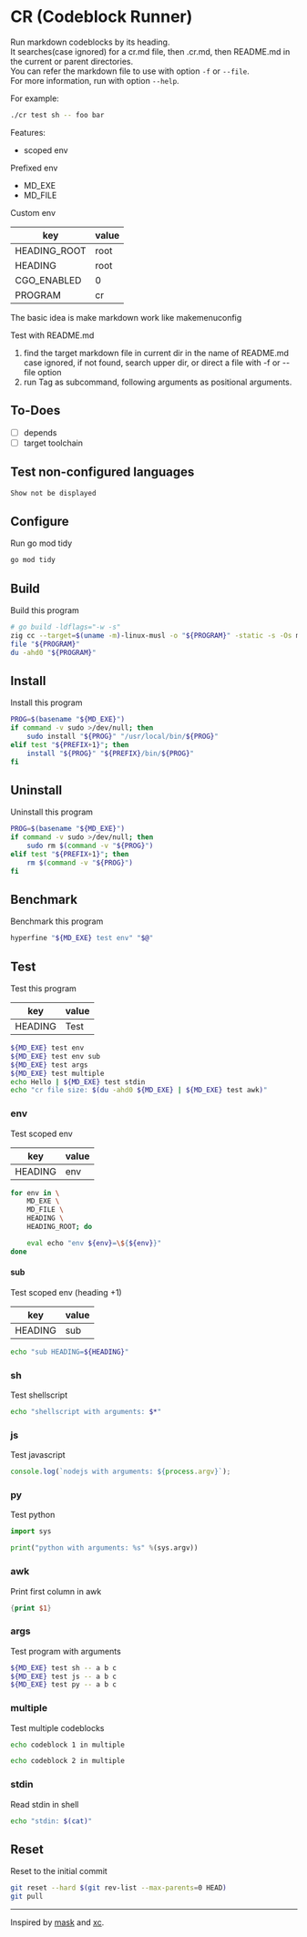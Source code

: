 # CR (Codeblock Runner)

Run markdown codeblocks by its heading.  
It searches(case ignored) for a cr.md file, then .cr.md, then README.md in the current or parent directories.  
You can refer the markdown file to use with option `-f` or `--file`.  
For more information, run with option `--help`.

For example:

```sh
./cr test sh -- foo bar
```

Features:

- scoped env

Prefixed env

- MD_EXE
- MD_FILE

Custom env

| key          | value |
| ------------ | ----- |
| HEADING_ROOT | root  |
| HEADING      | root  |
| CGO_ENABLED  | 0     |
| PROGRAM      | cr    |

The basic idea is make markdown work like makemenuconfig

Test with README.md

1. find the target markdown file in current dir in the name of README.md case ignored, if not found, search upper dir, or direct a file with -f or --file option
2. run Tag as subcommand, following arguments as positional arguments.

## To-Does

- [ ] depends
- [ ] target toolchain

## Test non-configured languages

```txt
Show not be displayed
```

## Configure

Run go mod tidy

```sh
go mod tidy
```

## Build

Build this program

```sh
# go build -ldflags="-w -s"
zig cc --target=$(uname -m)-linux-musl -o "${PROGRAM}" -static -s -Os main.c
file "${PROGRAM}"
du -ahd0 "${PROGRAM}"
```

## Install

Install this program

```sh
PROG=$(basename "${MD_EXE}")
if command -v sudo >/dev/null; then
    sudo install "${PROG}" "/usr/local/bin/${PROG}"
elif test "${PREFIX+1}"; then
    install "${PROG}" "${PREFIX}/bin/${PROG}"
fi
```

## Uninstall

Uninstall this program

```sh
PROG=$(basename "${MD_EXE}")
if command -v sudo >/dev/null; then
    sudo rm $(command -v "${PROG}")
elif test "${PREFIX+1}"; then
    rm $(command -v "${PROG}")
fi
```

## Benchmark

Benchmark this program

```sh
hyperfine "${MD_EXE} test env" "$@"
```

## Test

Test this program

| key     | value |
| ------- | ----- |
| HEADING | Test  |

```sh
${MD_EXE} test env
${MD_EXE} test env sub
${MD_EXE} test args
${MD_EXE} test multiple
echo Hello | ${MD_EXE} test stdin
echo "cr file size: $(du -ahd0 ${MD_EXE} | ${MD_EXE} test awk)"
```

### env

Test scoped env

| key     | value |
| ------- | ----- |
| HEADING | env   |

```sh
for env in \
    MD_EXE \
    MD_FILE \
    HEADING \
    HEADING_ROOT; do

    eval echo "env ${env}=\${${env}}"
done
```

#### sub

Test scoped env (heading +1)

| key     | value |
| ------- | ----- |
| HEADING | sub   |

```sh
echo "sub HEADING=${HEADING}"
```

### sh

Test shellscript

```sh
echo "shellscript with arguments: $*"
```

### js

Test javascript

```js
console.log(`nodejs with arguments: ${process.argv}`);
```

### py

Test python

```python
import sys

print("python with arguments: %s" %(sys.argv))
```

### awk

Print first column in awk

```awk
{print $1}
```

### args

Test program with arguments

```sh
${MD_EXE} test sh -- a b c
${MD_EXE} test js -- a b c
${MD_EXE} test py -- a b c
```

### multiple

Test multiple codeblocks

```sh
echo codeblock 1 in multiple
```

```sh
echo codeblock 2 in multiple
```

### stdin

Read stdin in shell

```sh
echo "stdin: $(cat)"
```

## Reset

Reset to the initial commit

```sh
git reset --hard $(git rev-list --max-parents=0 HEAD)
git pull
```

---

Inspired by [mask](https://github.com/jacobdeichert/mask) and [xc](https://github.com/joerdav/xc).
